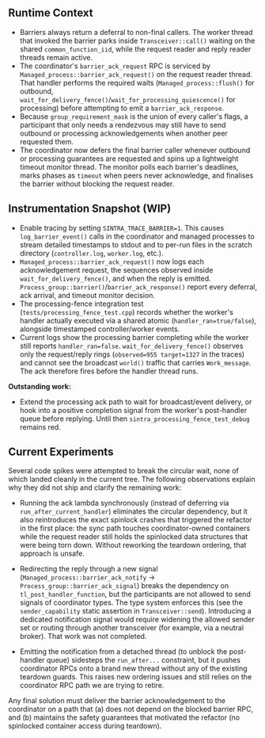 ﻿

## Runtime Context

- Barriers always return a deferral to non-final callers. The worker thread that
  invoked the barrier parks inside `Transceiver::call()` waiting on the shared
  `common_function_iid`, while the request reader and reply reader threads remain
  active.
- The coordinator's `barrier_ack_request` RPC is serviced by
  `Managed_process::barrier_ack_request()` on the request reader thread. That
  handler performs the required waits (`Managed_process::flush()` for outbound,
  `wait_for_delivery_fence()`/`wait_for_processing_quiescence()` for processing)
  before attempting to emit a `barrier_ack_response`.
- Because `group_requirement_mask` is the union of every caller's flags, a
  participant that only needs a rendezvous may still have to send outbound or
  processing acknowledgements when another peer requested them.
- The coordinator now defers the final barrier caller whenever outbound or
  processing guarantees are requested and spins up a lightweight timeout monitor
  thread. The monitor polls each barrier's deadlines, marks phases as `timeout`
  when peers never acknowledge, and finalises the barrier without blocking the
  request reader.

## Instrumentation Snapshot (WIP)

- Enable tracing by setting `SINTRA_TRACE_BARRIER=1`. This causes
  `log_barrier_event()` calls in the coordinator and managed processes to stream
  detailed timestamps to stdout and to per-run files in the scratch directory
  (`controller.log`, `worker.log`, etc.).
- `Managed_process::barrier_ack_request()` now logs each acknowledgement request,
  the sequences observed inside `wait_for_delivery_fence()`, and when the reply
  is emitted. `Process_group::barrier()`/`barrier_ack_response()` report every
  deferral, ack arrival, and timeout monitor decision.
- The processing-fence integration test (`tests/processing_fence_test.cpp`)
  records whether the worker's handler actually executed via a shared atomic
  (`handler_ran=true/false`), alongside timestamped controller/worker events.
- Current logs show the processing barrier completing while the worker still
  reports `handler_ran=false`. `wait_for_delivery_fence()` observes only the
  request/reply rings (`observed=955 target=1327` in the traces) and cannot see
  the broadcast `world()` traffic that carries `Work_message`. The ack therefore
  fires before the handler thread runs.

**Outstanding work:**
- Extend the processing ack path to wait for broadcast/event delivery, or hook
  into a positive completion signal from the worker's post-handler queue before
  replying. Until then `sintra_processing_fence_test_debug` remains red.

## Current Experiments

Several code spikes were attempted to break the circular wait, none of which landed cleanly in the current tree. The following observations explain why they did not ship and clarify the remaining work:

- Running the ack lambda synchronously (instead of deferring via `run_after_current_handler`) eliminates the circular dependency, but it also reintroduces the exact spinlock crashes that triggered the refactor in the first place: the sync path touches coordinator-owned containers while the request reader still holds the spinlocked data structures that were being torn down. Without reworking the teardown ordering, that approach is unsafe.

- Redirecting the reply through a new signal (`Managed_process::barrier_ack_notify` -> `Process_group::barrier_ack_signal`) breaks the dependency on `tl_post_handler_function`, but the participants are not allowed to send signals of coordinator types. The type system enforces this (see the `sender_capability` static assertion in `Transceiver::send`). Introducing a dedicated notification signal would require widening the allowed sender set or routing through another transceiver (for example, via a neutral broker). That work was not completed.

- Emitting the notification from a detached thread (to unblock the post-handler queue) sidesteps the `run_after...` constraint, but it pushes coordinator RPCs onto a brand new thread without any of the existing teardown guards. This raises new ordering issues and still relies on the coordinator RPC path we are trying to retire.

Any final solution must deliver the barrier acknowledgement to the coordinator on a path that (a) does not depend on the blocked barrier RPC, and (b) maintains the safety guarantees that motivated the refactor (no spinlocked container access during teardown).
